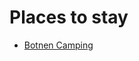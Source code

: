 # Places to stay

- [Botnen Camping](https://www.booking.com/hotel/no/botnen-camping.de.html?aid=352070;label=msn-a%2AGWtZmjD8UJE3PO0MGMRg-16821064187%3Atikwd-16592898102%3Aloc-139%3Aneo%3Amtb%3Adec%3Aqsbotnen%20camping%20booking;sid=78dc658c272e864c2cca465b3c8cf0a4;all_sr_blocks=45758104_190288794_2_0_0;checkin=2022-07-11;checkout=2022-07-12;dest_id=900057399;dest_type=city;dist=0;group_adults=2;group_children=0;hapos=1;highlighted_blocks=45758104_190288794_2_0_0;hpos=1;matching_block_id=45758104_190288794_2_0_0;no_rooms=1;req_adults=2;req_children=0;room1=A%2CA;sb_price_type=total;sr_order=popularity;sr_pri_blocks=45758104_190288794_2_0_0__69000;srepoch=1650268176;srpvid=d88f370704230038;type=total;ucfs=1&#hotelTmpl)
